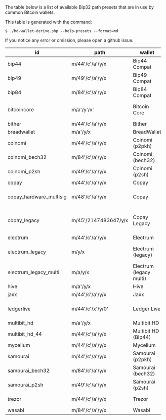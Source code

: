 The table below is a list of available Bip32 path presets that are in use by common Bitcoin wallets.

This table is generated with the command:

    $ ./hd-wallet-derive.php --help-presets --format=md
    
If you notice any error or omission, please open a github issue.

| id                      | path                 | wallet                  | version          | note                      |
|-------------------------|----------------------|-------------------------|------------------|---------------------------|
| bip44                   | m/44'/c'/a'/y/x      | Bip44 Compat            | n/a              | Bip44                     |
| bip49                   | m/49'/c'/a'/y/x      | Bip49 Compat            | n/a              | Bip49                     |
| bip84                   | m/84'/c'/a'/y/x      | Bip84 Compat            | n/a              | Bip84                     |
| bitcoincore             | m/a'/y'/x'           | Bitcoin Core            | v0.13 and above. | Bip32 fully hardened      |
| bither                  | m/44'/c'/a'/y/x      | Bither                  | n/a              | Bip44                     |
| breadwallet             | m/a'/y/x             | BreadWallet             | ?                | Bip32                     |
| coinomi                 | m/44'/c'/a'/y/x      | Coinomi (p2pkh)         | ?                | Bip44                     |
| coinomi_bech32          | m/84'/c'/a'/y/x      | Coinomi (bech32)        | ?                | Bip84                     |
| coinomi_p2sh            | m/49'/c'/a'/y/x      | Coinomi (p2sh)          | ?                | Bip49                     |
| copay                   | m/44'/c'/a'/y/x      | Copay                   | >= 1.2           | Bip44                     |
| copay_hardware_multisig | m/48'/c'/a'/y/x      | Copay                   | >= 1.5           | Hardware multisig wallets |
| copay_legacy            | m/45'/2147483647/y/x | Copay Legacy            | < 1.2            | Bip45 special cosign idx  |
| electrum                | m/44'/c'/a'/y/x      | Electrum                | 2.6+             | Bip44                     |
| electrum_legacy         | m/y/x                | Electrum (legacy)       | 2.x < 2.6        | Single account wallet     |
| electrum_legacy_multi   | m/a/y/x              | Electrum (legacy multi) | 2.x < 2.6        | Multi account wallet      |
| hive                    | m/a'/y/x             | Hive                    | ?                | Bip32                     |
| jaxx                    | m/44'/c'/a'/y/x      | Jaxx                    | ?                | Bip44                     |
| ledgerlive              | m/44'/c'/x'/y/0'     | Ledger Live             | All versions     | Non-standard Bip44        |
| multibit_hd             | m/a'/y/x             | Multibit HD             | ?                | Bip32                     |
| multibit_hd_44          | m/44'/c'/a'/y/x      | Multibit HD (Bip44)     | ?                | Bip44                     |
| mycelium                | m/44'/c'/a'/y/x      | Mycelium                | >= 2.0           | Bip44                     |
| samourai                | m/44'/c'/a'/y/x      | Samourai (p2pkh)        | ?                | Bip44                     |
| samourai_bech32         | m/84'/c'/a'/y/x      | Samourai (bech32)       | ?                | Bip84                     |
| samourai_p2sh           | m/49'/c'/a'/y/x      | Samourai (p2sh)         | ?                | Bip49                     |
| trezor                  | m/44'/c'/a'/y/x      | Trezor                  | All versions     | Bip44                     |
| wasabi                  | m/84'/c'/a'/y/x      | Wasabi                  | ?                | Bip84                     |




